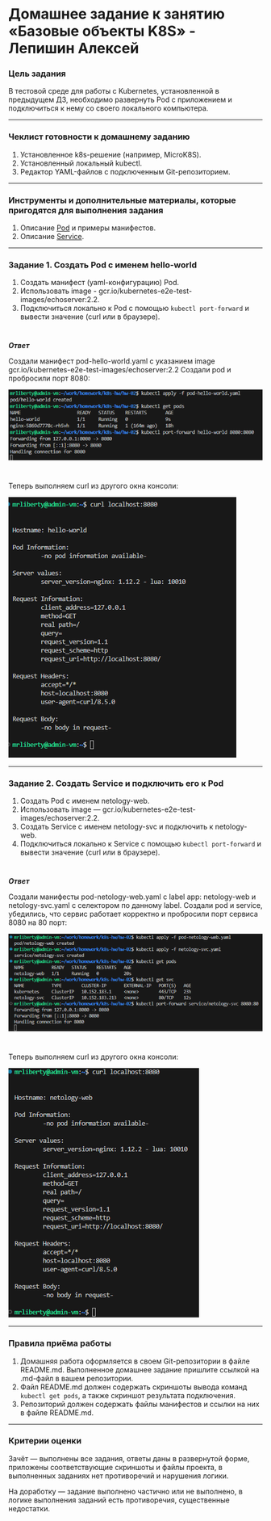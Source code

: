 # Домашнее задание к занятию «Базовые объекты K8S» - Лепишин Алексей

### Цель задания

В тестовой среде для работы с Kubernetes, установленной в предыдущем ДЗ, необходимо развернуть Pod с приложением и подключиться к нему со своего локального компьютера. 

------

### Чеклист готовности к домашнему заданию

1. Установленное k8s-решение (например, MicroK8S).
2. Установленный локальный kubectl.
3. Редактор YAML-файлов с подключенным Git-репозиторием.

------

### Инструменты и дополнительные материалы, которые пригодятся для выполнения задания

1. Описание [Pod](https://kubernetes.io/docs/concepts/workloads/pods/) и примеры манифестов.
2. Описание [Service](https://kubernetes.io/docs/concepts/services-networking/service/).

------

### Задание 1. Создать Pod с именем hello-world

1. Создать манифест (yaml-конфигурацию) Pod.
2. Использовать image - gcr.io/kubernetes-e2e-test-images/echoserver:2.2.
3. Подключиться локально к Pod с помощью `kubectl port-forward` и вывести значение (curl или в браузере).
#
***Ответ***

Создали манифест pod-hello-world.yaml с указанием image gcr.io/kubernetes-e2e-test-images/echoserver:2.2
Создали pod и пробросили порт 8080:

![1.1.png](https://github.com/Liberaty/k8s_hw_02/blob/main/img/1.1.png?raw=true)
#
Теперь выполняем curl из другого окна консоли:

![1.2.png](https://github.com/Liberaty/k8s_hw_02/blob/main/img/1.2.png?raw=true)

------

### Задание 2. Создать Service и подключить его к Pod

1. Создать Pod с именем netology-web.
2. Использовать image — gcr.io/kubernetes-e2e-test-images/echoserver:2.2.
3. Создать Service с именем netology-svc и подключить к netology-web.
4. Подключиться локально к Service с помощью `kubectl port-forward` и вывести значение (curl или в браузере).
#
***Ответ***

Создали манифесты pod-netology-web.yaml c label app: netology-web и netology-svc.yaml с селектором по данному label.
Создали pod и service, убедились, что сервис работает корректно и пробросили порт сервиса 8080 на 80 порт:

![2.1.png](https://github.com/Liberaty/k8s_hw_02/blob/main/img/2.1.png?raw=true)
#
Теперь выполняем curl из другого окна консоли:

![2.2.png](https://github.com/Liberaty/k8s_hw_02/blob/main/img/2.2.png?raw=true)

------

### Правила приёма работы

1. Домашняя работа оформляется в своем Git-репозитории в файле README.md. Выполненное домашнее задание пришлите ссылкой на .md-файл в вашем репозитории.
2. Файл README.md должен содержать скриншоты вывода команд `kubectl get pods`, а также скриншот результата подключения.
3. Репозиторий должен содержать файлы манифестов и ссылки на них в файле README.md.

------

### Критерии оценки
Зачёт — выполнены все задания, ответы даны в развернутой форме, приложены соответствующие скриншоты и файлы проекта, в выполненных заданиях нет противоречий и нарушения логики.

На доработку — задание выполнено частично или не выполнено, в логике выполнения заданий есть противоречия, существенные недостатки.